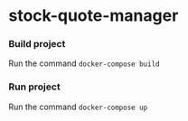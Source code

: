 ﻿# stock-quote-manager
 
### Build project
Run the command `docker-compose build`

### Run project 
Run the command `docker-compose up` 
